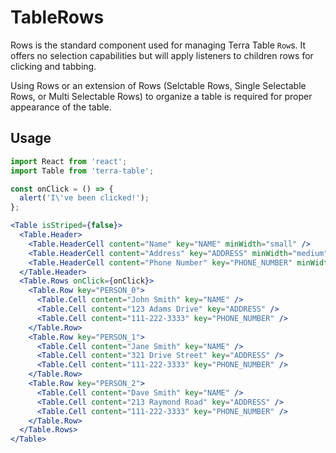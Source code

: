 # TableRows

Rows is the standard component used for managing Terra Table `Row`s. It offers no selection capabilities but will apply listeners to children rows for clicking and tabbing. 

Using Rows or an extension of Rows (Selctable Rows, Single Selectable Rows, or Multi Selectable Rows) to organize a table is required for proper appearance of the table.

## Usage

```jsx
import React from 'react';
import Table from 'terra-table';

const onClick = () => {
  alert('I\'ve been clicked!');
};

<Table isStriped={false}>
  <Table.Header>
    <Table.HeaderCell content="Name" key="NAME" minWidth="small" />
    <Table.HeaderCell content="Address" key="ADDRESS" minWidth="medium" />
    <Table.HeaderCell content="Phone Number" key="PHONE_NUMBER" minWidth="large" />
  </Table.Header>
  <Table.Rows onClick={onClick}>
    <Table.Row key="PERSON_0">
      <Table.Cell content="John Smith" key="NAME" />
      <Table.Cell content="123 Adams Drive" key="ADDRESS" />
      <Table.Cell content="111-222-3333" key="PHONE_NUMBER" />
    </Table.Row>
    <Table.Row key="PERSON_1">
      <Table.Cell content="Jane Smith" key="NAME" />
      <Table.Cell content="321 Drive Street" key="ADDRESS" />
      <Table.Cell content="111-222-3333" key="PHONE_NUMBER" />
    </Table.Row>
    <Table.Row key="PERSON_2">
      <Table.Cell content="Dave Smith" key="NAME" />
      <Table.Cell content="213 Raymond Road" key="ADDRESS" />
      <Table.Cell content="111-222-3333" key="PHONE_NUMBER" />
    </Table.Row>
  </Table.Rows>
</Table>
```